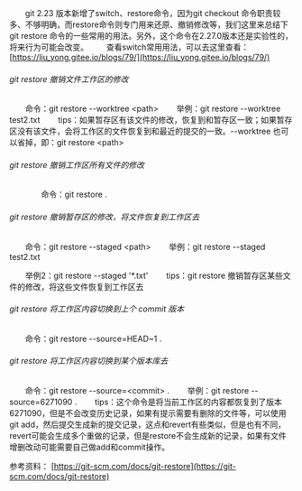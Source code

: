 &emsp;&emsp;git 2.23 版本新增了switch、restore命令，因为git checkout 命令职责较多、不够明确，而restore命令则专门用来还原、撤销修改等，我们这里来总结下git restore 命令的一些常用的用法。另外，这个命令在2.27.0版本还是实验性的，将来行为可能会改变。
&emsp;&emsp;查看switch常用用法，可以去这里查看：[https://liu_yong.gitee.io/blogs/79/](https://liu_yong.gitee.io/blogs/79/)

###### git restore 撤销文件工作区的修改
&emsp;&emsp;命令：git restore --worktree &lt;path&gt;
&emsp;&emsp;举例：git restore --worktree test2.txt
&emsp;&emsp;tips：如果暂存区有该文件的修改，恢复到和暂存区一致；如果暂存区没有该文件，会将工作区的文件恢复到和最近的提交的一致。--worktree 也可以省掉，即：git restore &lt;path&gt;

###### git restore 撤销工作区所有文件的修改
&emsp;&emsp;&emsp;&emsp;命令：git restore .

###### git restore 撤销暂存区的修改，将文件恢复到工作区去
&emsp;&emsp;命令：git restore --staged &lt;path&gt;
&emsp;&emsp;举例：git restore --staged test2.txt

&emsp;&emsp;举例2：git restore --staged '*.txt'
&emsp;&emsp;tips：git restore 撤销暂存区某些文件的修改，将这些文件恢复到工作区去

###### git restore 将工作区内容切换到上个 commit 版本
&emsp;&emsp;命令：git restore --source=HEAD~1 .

###### git restore 将工作区内容切换到某个版本库去
&emsp;&emsp;命令：git restore --source=&lt;commit&gt; .
&emsp;&emsp;举例：git restore --source=6271090 .
&emsp;&emsp;tips：这个命令是将当前工作区的内容都恢复到了版本6271090，但是不会改变历史记录，如果有提示需要有删除的文件等，可以使用git add，然后提交生成新的提交记录，这点和revert有些类似，但是也有不同，revert可能会生成多个重做的记录，但是restore不会生成新的记录，如果有文件增删改动可能需要自己做add和commit操作。


参考资料：
[https://git-scm.com/docs/git-restore](https://git-scm.com/docs/git-restore)

